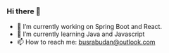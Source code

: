 ### Hi there 👋


- 🔭 I’m currently working on Spring Boot and React.
- 🌱 I’m currently learning Java and Javascript
- 📫 How to reach me: busrabudan@outlook.com

